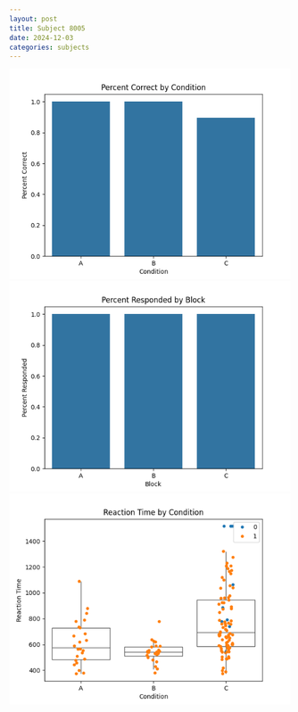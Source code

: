 ```yaml
---
layout: post
title: Subject 8005
date: 2024-12-03
categories: subjects
---
```


![](data/8005/run-18/8005_ATS_percent_correct.png)
![](data/8005/run-18/8005_ATS_percent_responded.png)
![](data/8005/run-18/8005_ATS_rt.png)
